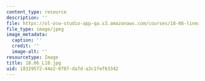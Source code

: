 ```yaml
---
content_type: resource
description: ''
file: https://ol-ocw-studio-app-qa.s3.amazonaws.com/courses/18-06-linear-algebra-spring-2010/1832957244e20707da7da3c1fef63342_18.06_L18.jpg
file_type: image/jpeg
image_metadata:
  caption: ''
  credit: ''
  image-alt: ''
resourcetype: Image
title: 18.06_L18.jpg
uid: 18329572-44e2-0707-da7d-a3c1fef63342
---
```

